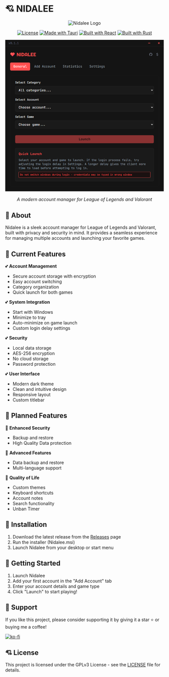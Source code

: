 # 💘 NIDALEE

<div align="center">
  <img src="src-tauri/icons/icon.ico" alt="Nidalee Logo" width="150"/>
  
  [![License](https://img.shields.io/badge/License-GPLv3-red.svg)](LICENSE)
  [![Made with Tauri](https://img.shields.io/badge/Made%20with-Tauri-red.svg)](https://tauri.app)
  [![Built with React](https://img.shields.io/badge/Built%20with-React-red.svg)](https://reactjs.org/)
  [![Built with Rust](https://img.shields.io/badge/Built%20with-Rust-red.svg)](https://www.rust-lang.org/)

  <img src="preview.png" alt="Nidalee Preview" width="800"/>
  <p align="center"><i>A modern account manager for League of Legends and Valorant</i></p>
</div>

## 🩷 About

Nidalee is a sleek account manager for League of Legends and Valorant, built with privacy and security in mind. It provides a seamless experience for managing multiple accounts and launching your favorite games.

## 💖 Current Features

💕 **Account Management**
- Secure account storage with encryption
- Easy account switching
- Category organization
- Quick launch for both games

💕 **System Integration**
- Start with Windows
- Minimize to tray
- Auto-minimize on game launch
- Custom login delay settings

💕 **Security**
- Local data storage
- AES-256 encryption
- No cloud storage
- Password protection

💕 **User Interface**
- Modern dark theme
- Clean and intuitive design
- Responsive layout
- Custom titlebar

## 💌 Planned Features

💞 **Enhanced Security**
- Backup and restore
- High Quality Data protection

💞 **Advanced Features**
- Data backup and restore
- Multi-language support

💞 **Quality of Life**
- Custom themes
- Keyboard shortcuts
- Account notes
- Search functionality
- Unban Timer

## 💓 Installation

1. Download the latest release from the [Releases](https://github.com/dancer/Nidalee/releases) page
2. Run the installer (Nidalee.msi)
3. Launch Nidalee from your desktop or start menu

## 💝 Getting Started

1. Launch Nidalee
2. Add your first account in the "Add Account" tab
3. Enter your account details and game type
4. Click "Launch" to start playing!

## 💖 Support

If you like this project, please consider supporting it by giving it a star ⭐ or buying me a coffee!

[![ko-fi](https://ko-fi.com/img/githubbutton_sm.svg)](https://ko-fi.com/uoucat)

## 💘 License

This project is licensed under the GPLv3 License - see the [LICENSE](LICENSE) file for details.
